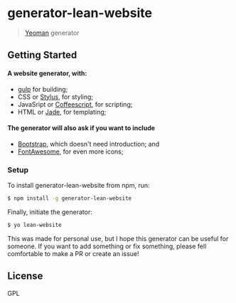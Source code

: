 # generator-lean-website
> [Yeoman](http://yeoman.io) generator

## Getting Started

#### A website generator, with:
* [gulp](http://www.gulpjs.com) for building;
* CSS or [Stylus](http://learnboost.github.io/stylus/), for styling;
* JavaSript or [Coffeescript](http://coffeescript.org/), for scripting;
* HTML or [Jade](http://jade-lang.com/), for templating;

#### The generator will also ask if you want to include
* [Bootstrap](http://getbootstrap.com/), which doesn't need introduction;
and
* [FontAwesome](http://fortawesome.github.io/Font-Awesome/), for even more icons;

### Setup
To install generator-lean-website from npm, run:

```bash
$ npm install -g generator-lean-website
```

Finally, initiate the generator:

```bash
$ yo lean-website
```

This was made for personal use, but I hope this generator can be useful for someone.
If you want to add something or fix something, please fell comfortable to make a PR or create an issue!


## License

GPL
